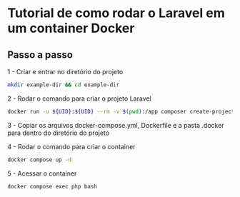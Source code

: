 # Tutorial de como rodar o Laravel em um container Docker

## Passo a passo

1 - Criar e entrar no diretório do projeto

```bash
mkdir example-dir && cd example-dir
```

2 - Rodar o comando para criar o projeto Laravel

```bash
docker run -u ${UID}:${UID} --rm -v $(pwd):/app composer create-project --prefer-dist laravel/laravel .
```

3 - Copiar os arquivos docker-compose.yml, Dockerfile e a pasta .docker para dentro do diretório do projeto

4 - Rodar o comando para criar o container

```bash
docker compose up -d
```

5 - Acessar o container

```bash
docker compose exec php bash
```
